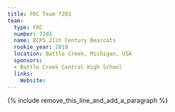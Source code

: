 ```yaml
---
title: FRC Team 7203
team:
  type: FRC
  number: 7203
  name: BCPS 21st Century Bearcats
  rookie_year: 2018
  location: Battle Creek, Michigan, USA
  sponsors:
  - Battle Creek Central High School
  links:
    Website:
---
```


{% include remove_this_line_and_add_a_paragraph %}